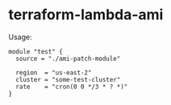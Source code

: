 # terraform-lambda-ami
Usage:
```
module "test" {
  source = "./ami-patch-module"

  region  = "us-east-2"
  cluster = "some-test-cluster"
  rate    = "cron(0 0 */3 * ? *)"
}
```